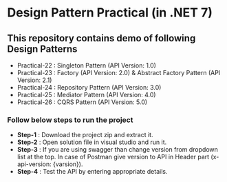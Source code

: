# Design Pattern Practical (in .NET 7)
## This repository contains demo of following Design Patterns
- Practical-22 : Singleton Pattern (API Version: 1.0)
- Practical-23 : Factory (API Version: 2.0) & Abstract Factory Pattern (API Version: 2.1)
- Practical-24 : Repository Pattern (API Version: 3.0)
- Practical-25 : Mediator Pattern (API Version: 4.0)
- Practical-26 : CQRS Pattern (API Version: 5.0)

### Follow below steps to run the project
- **Step-1** : Download the project zip and extract it.
- **Step-2** : Open solution file in visual studio and run it.
- **Step-3** : If you are using swagger than change version from dropdown list at the top. In case of Postman give version to API in Header part (x-api-version: {varsion}).
- **Step-4** : Test the API by entering appropriate details.
